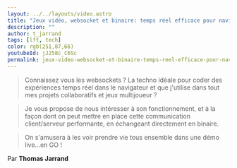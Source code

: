 ```yaml
---
layout: ../../layouts/video.astro
title: "Jeux vidéo, websocket et binaire: temps réel efficace pour navigateur #LFT 24/11/23"
description: ""
author: t_jarrand
tags: [lft, tech]
color: rgb(251,87,66)
youtubeId: jJ258c_C6Sc
permalink: jeux-video-websocket-et-binaire-temps-reel-efficace-pour-navigateur
---
```


> Connaissez vous les websockets ? La techno idéale pour coder des expériences temps réel dans le navigateur et que j'utilise dans tout mes projets collaboratifs et jeux multijoueur ?

> Je vous propose de nous intéresser à son fonctionnement, et à la façon dont on peut mettre en place cette communication client/serveur performante, en échangeant directement en binaire.

> On s'amusera à les voir prendre vie tous ensemble dans une démo live...en GO !

Par **Thomas Jarrand**
